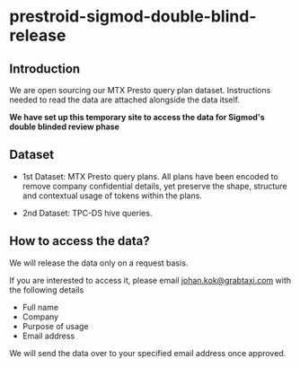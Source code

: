 # prestroid-sigmod-double-blind-release

## Introduction
We are open sourcing our MTX Presto query plan dataset. 
Instructions needed to read the data are attached alongside the data itself. 

**We have set up this temporary site to access the data for Sigmod's double blinded review phase**

## Dataset
- 1st Dataset: MTX Presto query plans. All plans have been encoded to remove company confidential details, yet preserve the shape, structure and contextual usage of tokens within the plans. 

- 2nd Dataset: TPC-DS hive queries. 

## How to access the data?
We will release the data only on a request basis.

If you are interested to access it, please email johan.kok@grabtaxi.com with the following details
- Full name
- Company
- Purpose of usage
- Email address

We will send the data over to your specified email address once approved.